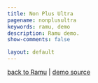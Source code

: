 ```yaml
---
title: Non Plus Ultra
pagename: nonplusultra
keywords: ramu, demo
description: Ramu demo.
show-comments: false

layout: default
---
```

[back to Ramu](../) | [demo source](https://github.com/HermesPasser/Ramu/tree/master/demos/nonplusultra)   
<script type="text/javascript" src="../ramu-0.7a.js"></script>
<script type="text/javascript" src="game.js"></script>
<script> addCanvasOnMain(); </script>
